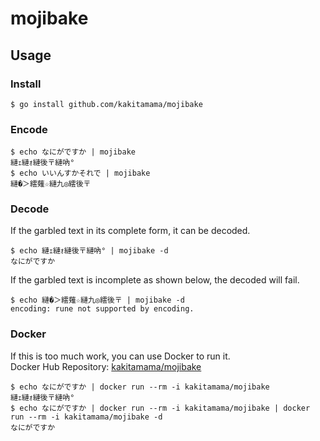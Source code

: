 # mojibake

## Usage

### Install

```console
$ go install github.com/kakitamama/mojibake
```

### Encode

```console
$ echo なにがですか | mojibake
縺ｪ縺ｫ縺後〒縺吶°
$ echo いいんすかそれで | mojibake
縺�＞繧薙☆縺九◎繧後〒
```

### Decode

If the garbled text in its complete form, it can be decoded.

```console
$ echo 縺ｪ縺ｫ縺後〒縺吶° | mojibake -d
なにがですか
```

If the garbled text is incomplete as shown below, the decoded will fail.

```console
$ echo 縺�＞繧薙☆縺九◎繧後〒 | mojibake -d
encoding: rune not supported by encoding.
```

### Docker

If this is too much work, you can use Docker to run it.  
Docker Hub Repository: [kakitamama/mojibake](https://hub.docker.com/r/kakitamama/mojibake)

```console
$ echo なにがですか | docker run --rm -i kakitamama/mojibake
縺ｪ縺ｫ縺後〒縺吶°
$ echo なにがですか | docker run --rm -i kakitamama/mojibake | docker run --rm -i kakitamama/mojibake -d
なにがですか
```